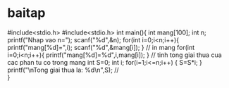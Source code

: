 # baitap
#include<stdio.h>
#include<stdio.h>
int main(){
	int mang[100];
	int n;
	printf("Nhap vao n=");
	scanf("%d",&n);
	for(int i=0;i<n;i++){
		printf("mang[%d]=",i);
		scanf("%d",&mang[i]);
	}
	// in mang
		for(int i=0;i<n;i++){
			printf("mang[%d]=%d",i,mang[i]);
		}
	// tinh tong giai thua cua cac phan tu co trong mang
	    int S=0;
      int i;
	    for(i=1;i<=n;i++)
		{
	    	S=S*i;
		}
		printf("\nTong giai thua la: %d\n",S);
	//	
}
